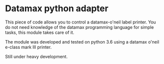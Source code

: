 # Datamax python adapter

This piece of code allows you to control a datamax-o'neil label printer.
You do not need knowledge of the datamax programming language for simple tasks,
this module takes care of it.

The module was developed and tested on python 3.6 using a datamax o'neil e-class
mark III printer.

Still under heavy development.
